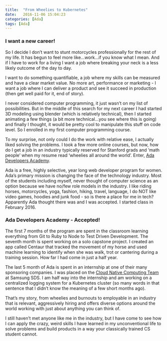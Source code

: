 ```yaml
---
title:  "From Wheelies to Kubernetes"
date:   2016-11-06 15:04:23
categories: [Ada]
tags: [Ada]
---
```

### I want a new career!


So I decide I don’t want to stunt motorcycles professionally for the rest of my life. It has begun to feel more like...work...if you know what I mean. And if I have to work for a living I want a job where breaking your neck is a less likely outcome of the day to day. 


I want to do something quantifiable, a job where my skills can be measured and have a clear market value. No more art, performance or marketing - I want a job where I can deliver a product and see it succeed in production (then get well paid for it, end of story).


I never considered computer programming, it just wasn’t on my list of possibilities. But in the middle of this search for my next career I had started 3D modeling using blender (which is relatively technical), then I started animating a few things (a bit more technical...you see where this is going) and finally I thought, it would be pretty cool to manipulate this stuff on code level. So I enrolled in my first computer programming course. 


To my surprise, not only could I do the work with relative ease, I actually liked solving the problems. I took a few more online courses, but now, how do I get a job in an industry typically reserved for Stanford grads and ‘math people’ when my resume read ‘wheelies all around the world’. Enter, [Ada Developers Academy](http://adadevelopersacademy.org/). 


Ada is a free, highly selective, year long web developer program for women. Ada’s primary mission is changing the face of the technology industry. Most of the students including myself, never thought of computer science as an option because we have no/few role models in the industry. I like riding horses, motorcycles, yoga, fashion, hiking, travel, language, I do NOT like video games, hoodies and junk food - so is there a place for me in tech? Apparently Ada thought there was and I was accepted. I started class in February 2016.


### Ada Developers Academy - Accepted!


The first 7 months of the program are spent in the classroom learning everything from Git to Ruby to Node to Test Driven Development. The seventh month is spent working on a solo capstone project. I created an app called Centaur that tracked the movement of my horse and used machine learning to identify when she was walk, trot or cantering during a training session. How far I had come in just a half year. 


The last 5 month of Ada is spent in an internship at one of their many sponsoring companies. I was placed on the [Cloud Native Computing Team](http://www.samsungsdsa.com/cloud-infrastructure_kubernetes) at Samsung SDS. I am half way into the internship and am working on a centralized logging system for a Kubernetes cluster (so many words in that sentence that I didn’t know the meaning of a few short months ago). 


That’s my story, from wheelies and burnouts to employable in an industry that is relevant, aggressively hiring and offers diverse options around the world working with just about anything you can think of. 


I still haven’t met anyone like me in the industry, but I have come to see how I can apply the crazy, weird skills I have learned in my unconventional life to solve problems and build products in a way your classically trained CS student cannot. 



